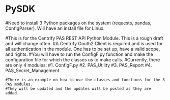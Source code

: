 # PySDK

#Need to install 3 Python packages on the system (requests, pandas, ConfigParser). Will have an install file for Linux.

#This is for the Centrify PAS REST API Python Module. This is a rough draft and will change often.
#A Centrify Oauth2 Client is required and is used for all authentication in the module. One has to be set up, have a valid scope, and rights. 
#You will have to run the ConfigF.py function and make the configuration file for which the classes us to make calls.
#Currently, there are only 4 modules:
#1. ConfigF.py
#2. PAS_Utility
#3. PAS_Report
#4. PAS_Secret_Management

	#There is an example on how to use the classes and functions for the 3 PAS modules. 
	#They will be updated and the updates will be posted as they are added. 


